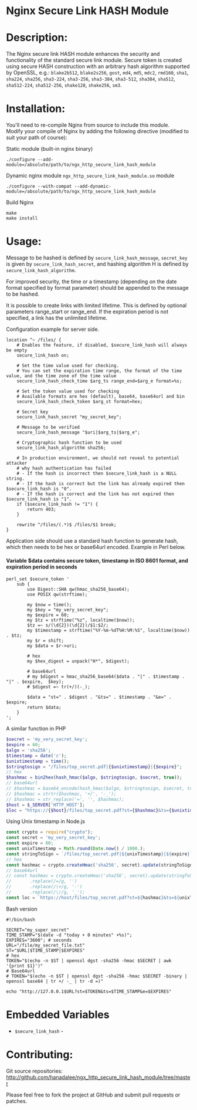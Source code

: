 Nginx Secure Link HASH Module
=============================

Description:
============

The Nginx secure link HASH module enhances the security and functionality of the standard secure link module.
Secure token is created using secure HASH construction with an arbitrary hash algorithm supported by OpenSSL, e.g.:
`blake2b512`, `blake2s256`, `gost`, `md4`, `md5`, `mdc2`, `rmd160`, `sha1`, `sha224`, `sha256`,
`sha3-224`, `sha3-256`, `sha3-384`, `sha3-512`, `sha384`, `sha512`, `sha512-224`, `sha512-256`, `shake128`, `shake256`, `sm3`.

Installation:
=============

You'll need to re-compile Nginx from source to include this module.  
Modify your compile of Nginx by adding the following directive (modified to suit your path of course):

Static module (built-in nginx binary)

    ./configure --add-module=/absolute/path/to/ngx_http_secure_link_hash_module

Dynamic nginx module `ngx_http_secure_link_hash_module.so` module

    ./configure --with-compat --add-dynamic-module=/absolute/path/to/ngx_http_secure_link_hash_module

Build Nginx

    make
    make install

Usage:
======

Message to be hashed is defined by `secure_link_hash_message`, `secret_key` is given by `secure_link_hash_secret`, and hashing algorithm H is defined by `secure_link_hash_algorithm`.

For improved security, the time or a timestamp (depending on the date format specified by format parameter) should be appended to the message to be hashed.

It is possible to create links with limited lifetime. This is defined by optional parameters range_start or range_end. If the expiration period is not specified, a link has the unlimited lifetime.

Configuration example for server side.

```nginx
location ^~ /files/ {
    # Enables the feature, if disabled, $secure_link_hash will always be empty
    secure_link_hash on;

    # Set the time value used for checking.
    # You can set the expiration time range, the format of the time value, and the time zone of the time value
    secure_link_hash_check_time $arg_ts range_end=$arg_e format=%s;

    # Set the token value used for checking
    # Available formats are hex (default), base64, base64url and bin
    secure_link_hash_check_token $arg_st format=hex;

    # Secret key
    secure_link_hash_secret "my_secret_key";

    # Message to be verified
    secure_link_hash_message "$uri|$arg_ts|$arg_e";

    # Cryptographic hash function to be used
    secure_link_hash_algorithm sha256;

    # In production environment, we should not reveal to potential attacker
    # why hash authentication has failed
    # - If the hash is incorrect then $secure_link_hash is a NULL string.
    # - If the hash is correct but the link has already expired then $secure_link_hash is "0".
    # - If the hash is correct and the link has not expired then $secure_link_hash is "1".
    if ($secure_link_hash != "1") {
        return 403;
    }

    rewrite ^/files/(.*)$ /files/$1 break;
}
```

Application side should use a standard hash function to generate hash, which then needs to be hex or base64url encoded. Example in Perl below.

#### Variable $data contains secure token, timestamp in ISO 8601 format, and expiration period in seconds

```nginx
perl_set $secure_token '
    sub {
        use Digest::SHA qw(hmac_sha256_base64);
        use POSIX qw(strftime);

        my $now = time();
        my $key = "my_very_secret_key";
        my $expire = 60;
        my $tz = strftime("%z", localtime($now));
        $tz =~ s/(\d{2})(\d{2})/$1:$2/;
        my $timestamp = strftime("%Y-%m-%dT%H:%M:%S", localtime($now)) . $tz;
        my $r = shift;
        my $data = $r->uri;

        # hex
        my $hex_digest = unpack("H*", $digest);

        # base64url
        # my $digest = hmac_sha256_base64($data . "|" . $timestamp . "|" . $expire,  $key);
        # $digest =~ tr(+/)(-_);

        $data = "st=" . $digest . "&ts=" . $timestamp . "&e=" . $expire;
        return $data;
    }
';
```

A similar function in PHP

```php
$secret = 'my_very_secret_key';
$expire = 60;
$algo = 'sha256';
$timestamp = date('c');
$unixtimestamp = time();
$stringtosign = "/files/top_secret.pdf|{$unixtimestamp}|{$expire}";
// hex
$hashmac = bin2hex(hash_hmac($algo, $stringtosign, $secret, true));
// base64url
// $hashmac = base64_encode(hash_hmac($algo, $stringtosign, $secret, true));
// $hashmac = strtr($hashmac, '+/', '-_');
// $hashmac = str_replace('=', '', $hashmac);
$host = $_SERVER['HTTP_HOST'];
$loc = "https://{$host}/files/top_secret.pdf?st={$hashmac}&ts={$unixtimestamp}&e={$expire}";
```

Using Unix timestamp in Node.js

```javascript
const crypto = require("crypto");
const secret = 'my_very_secret_key';
const expire = 60;
const unixTimestamp = Math.round(Date.now() / 1000.);
const stringToSign = `/files/top_secret.pdf|${unixTimestamp}|${expire}`;
// hex
const hashmac = crypto.createHmac('sha256', secret).update(stringToSign).digest('hex')
// base64url
// const hashmac = crypto.createHmac('sha256', secret).update(stringToSign).digest('base64')
//       .replace(/=/g, '')
//       .replace(/\+/g, '-')
//       .replace(/\//g, '_');
const loc = `https://host/files/top_secret.pdf?st=${hashmac}&ts=${unixTimestamp}&e=${expire}`;
```

Bash version

```shell
#!/bin/bash

SECRET="my_super_secret"
TIME_STAMP="$(date -d "today + 0 minutes" +%s)";
EXPIRES="3600"; # seconds
URL="/file/my_secret_file.txt"
ST="$URL|$TIME_STAMP|$EXPIRES"
# hex
TOKEN="$(echo -n $ST | openssl dgst -sha256 -hmac $SECRET | awk '{print $1}')"
# Base64url
# TOKEN="$(echo -n $ST | openssl dgst -sha256 -hmac $SECRET -binary | openssl base64 | tr +/ -_ | tr -d =)"

echo "http://127.0.0.1$URL?st=$TOKEN&ts=$TIME_STAMP&e=$EXPIRES"
```

Embedded Variables
==================
* `$secure_link_hash` -


Contributing:
=============

Git source repositories: http://github.com/hanadalee/ngx_http_secure_link_hash_module/tree/master

Please feel free to fork the project at GitHub and submit pull requests or patches.
